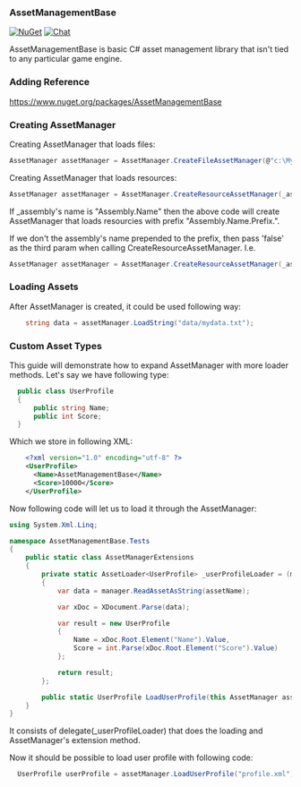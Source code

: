 ### AssetManagementBase
[![NuGet](https://img.shields.io/nuget/v/AssetManagementBase.svg)](https://www.nuget.org/packages/AssetManagementBase/) [![Chat](https://img.shields.io/discord/628186029488340992.svg)](https://discord.gg/ZeHxhCY)

AssetManagementBase is basic C# asset management library that isn't tied to any particular game engine.

### Adding Reference
https://www.nuget.org/packages/AssetManagementBase
    
### Creating AssetManager
Creating AssetManager that loads files:
```c#
AssetManager assetManager = AssetManager.CreateFileAssetManager(@"c:\MyGame\Assets");
```

Creating AssetManager that loads resources:
```c#
AssetManager assetManager = AssetManager.CreateResourceAssetManager(_assembly, "Resources");
```
If _assembly's name is "Assembly.Name" then the above code will create AssetManager that loads resourcies with prefix "Assembly.Name.Prefix.".

If we don't the assembly's name prepended to the prefix, then pass 'false' as the third param when calling CreateResourceAssetManager. I.e.
```c#
AssetManager assetManager = AssetManager.CreateResourceAssetManager(_assembly, "Full.Path.Resources", false);
```

### Loading Assets
After AssetManager is created, it could be used following way:
```c#
    string data = assetManager.LoadString("data/mydata.txt");
```

### Custom Asset Types
This guide will demonstrate how to expand AssetManager with more loader methods.
Let's say we have following type:
  ```c#
    public class UserProfile
    {
        public string Name;
        public int Score;
    }
  ```
Which we store in following XML:
```xml
    <?xml version="1.0" encoding="utf-8" ?>
    <UserProfile>
      <Name>AssetManagementBase</Name>
      <Score>10000</Score>
    </UserProfile>
```

Now following code will let us to load it through the AssetManager:
```c#
using System.Xml.Linq;

namespace AssetManagementBase.Tests
{
	public static class AssetManagerExtensions
	{
		private static AssetLoader<UserProfile> _userProfileLoader = (manager, assetName, settings, tag) =>
		{
			var data = manager.ReadAssetAsString(assetName);

			var xDoc = XDocument.Parse(data);

			var result = new UserProfile
			{
				Name = xDoc.Root.Element("Name").Value,
				Score = int.Parse(xDoc.Root.Element("Score").Value)
			};

			return result;
		};

		public static UserProfile LoadUserProfile(this AssetManager assetManager, string assetName) => assetManager.UseLoader(_userProfileLoader, assetName);
	}
}
```

It consists of delegate(_userProfileLoader) that does the loading and AssetManager's extension method.

Now it should be possible to load user profile with following code:
```c#
  UserProfile userProfile = assetManager.LoadUserProfile("profile.xml");
```  
